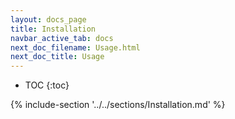 ```yaml
---
layout: docs_page
title: Installation
navbar_active_tab: docs
next_doc_filename: Usage.html
next_doc_title: Usage
---
```


* TOC
{:toc}

{% include-section '../../sections/Installation.md' %}